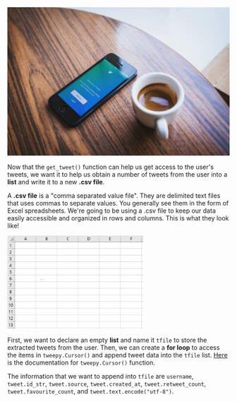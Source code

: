 <img src="../image/pexels-photo-58639.jpeg" alt="White Ceramic Teacup Beside Black Iphone 5 on Brown Wooden Table"  />

Now that the `get_tweet()` function can help us get access to the user's tweets, we want it to help us obtain a number of tweets from the user into a **list** and write it to a new **.csv file**. 

A **.csv file** is a "comma separated value file". They are delimited text files that uses commas to separate values. You generally see them in the form of Excel spreadsheets. We're going to be using a .csv file to keep our data easily accessible and organized in rows and columns. This is what they look like!

<img src="../image/csv_file.png" alt="image-20200312174553964" style="zoom:75%;" />


First, we want to declare an empty **list** and name it `tfile` to store the extracted tweets from the user. Then, we can create a **for loop** to access the items in `tweepy.Cursor()` and append tweet data into the `tfile` list. [Here](http://docs.tweepy.org/en/v3.5.0/cursor_tutorial.html) is the documentation for `tweepy.Cursor()` function.


The information that we want to append into `tfile` are `username`, `tweet.id_str`, `tweet.source`, `tweet.created_at`, `tweet.retweet_count`, `tweet.favourite_count`, and `tweet.text.encode("utf-8")`.

